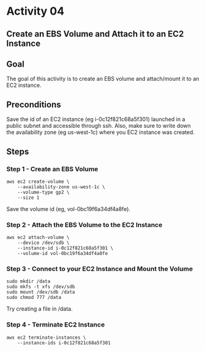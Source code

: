 # Activity 04

## Create an EBS Volume and Attach it to an EC2 Instance

## Goal
The goal of this activity is to create an EBS volume and attach/mount it to an EC2 instance. 

## Preconditions

Save the id of an EC2 instance (eg i-0c12f821c68a5f301) launched in a public subnet and accessible through ssh. Also, make sure to write down the availability zone (eg us-west-1c) where you EC2 instance was created. 
 
## Steps

### Step 1 - Create an EBS Volume

```
aws ec2 create-volume \
    --availability-zone us-west-1c \
    --volume-type gp2 \
    --size 1 
```

Save the volume id (eg, vol-0bc19f6a34df4a8fe).

### Step 2 - Attach the EBS Volume to the EC2 Instance 

```
aws ec2 attach-volume \
    --device /dev/sdb \
    --instance-id i-0c12f821c68a5f301 \
    --volume-id vol-0bc19f6a34df4a8fe    
```

### Step 3 - Connect to your EC2 Instance and Mount the Volume

```
sudo mkdir /data
sudo mkfs -t xfs /dev/sdb 
sudo mount /dev/sdb /data
sudo chmod 777 /data
```

Try creating a file in /data. 

### Step 4 - Terminate EC2 Instance 

```
aws ec2 terminate-instances \
    --instance-ids i-0c12f821c68a5f301
```